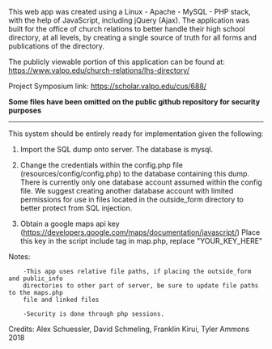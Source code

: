 
This web app was created using a Linux - Apache - MySQL - PHP stack, with the help of JavaScript, including jQuery (Ajax). The application was built for the office of church relations to better handle their high school directory, at all levels, by creating a single source of truth for all forms and publications of the directory. 

The publicly viewable portion of this application can be found at: https://www.valpo.edu/church-relations/lhs-directory/

Project Symposium link: https://scholar.valpo.edu/cus/688/



**Some files have been omitted on the public github repository for security purposes**

----------------------------------------------------------------------------------
 
This system should be entirely ready for implementation given the following:

1. Import the SQL dump onto server. The database is mysql.

2. Change the credentials within the config.php file (resources/config/config.php)
to the database containing this dump. There is currently only one database account
assumed within the config file. We suggest creating another database account with
limited permissions for use in files located in the outside_form directory to
better protect from SQL injection.

3. Obtain a google maps api key (https://developers.google.com/maps/documentation/javascript/)
Place this key in the script include tag in map.php, replace "YOUR_KEY_HERE"

Notes:

		-This app uses relative file paths, if placing the outside_form and public_info
		directories to other part of server, be sure to update file paths to the maps.php
		file and linked files

		-Security is done through php sessions. 

Credits: Alex Schuessler, David Schmeling, Franklin Kirui, Tyler Ammons 2018
